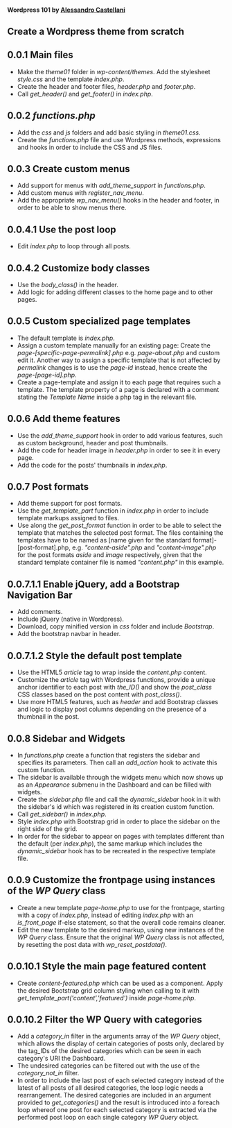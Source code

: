 #### Wordpress 101 by [Alessandro Castellani](https://www.youtube.com/user/williamprey)

## Create a Wordpress theme from scratch

## 0.0.1 Main files
* Make the *theme01* folder in *wp-content/themes*. Add the stylesheet *style.css* and the template *index.php*.
* Create the header and footer files, *header.php* and *footer.php*.
* Call *get_header()* and *get_footer()* in *index.php*.

## 0.0.2 *functions.php*
* Add the *css* and *js* folders and add basic styling in *theme01.css*.
* Create the *functions.php* file and use Wordpress methods, expressions and hooks in order to include the CSS and JS files.

## 0.0.3 Create custom menus
* Add support for menus with *add_theme_support* in *functions.php*.
* Add custom menus with *register_nav_menu*.
* Add the appropriate *wp_nav_menu()* hooks in the header and footer, in order to be able to show menus there.

## 0.0.4.1 Use the post loop
* Edit *index.php* to loop through all posts.

## 0.0.4.2 Customize body classes
* Use the *body_class()* in the header.  
* Add logic for adding different classes to the home page and to other pages.

## 0.0.5 Custom specialized page templates
* The default template is *index.php*.
* Assign a custom template manually for an existing page: Create the *page-[specific-page-permalink].php* e.g. *page-about.php* and custom edit it. Another way to assign a specific template that is not affected by *permalink* changes is to use the *page-id* instead, hence create the *page-[page-id].php*.
* Create a page-template and assign it to each page that requires such a template. The template property of a page is declared with a comment stating the *Template Name* inside a php tag in the relevant file.

## 0.0.6 Add theme features
* Use the *add_theme_support* hook in order to add various features, such as custom background, header and post thumbnails.
* Add the code for header image in *header.php* in order to see it in every page.
* Add the code for the posts' thumbnails in *index.php*.

## 0.0.7 Post formats
* Add theme support for post formats.
* Use the *get_template_part* function in *index.php* in order to include template markups assigned to files.
* Use along the *get_post_format* function in order to be able to select the template that matches the selected post format. The files containing the templates have to be named as [name given for the standard format]-[post-format].php, e.g. *"content-aside".php* and *"content-image".php* for the post formats *aside* and *image* respectively, given that the standard template container file is named *"content.php"* in this example.

## 0.0.7.1.1 Enable jQuery, add a Bootstrap Navigation Bar
* Add comments.
* Include jQuery (native in Wordpress).
* Download, copy minified version in *css* folder and include *Bootstrap*.
* Add the bootstrap navbar in header.

## 0.0.7.1.2 Style the default post template
* Use the HTML5 *article* tag to wrap inside the *content.php* content.
* Customize the *article* tag with Wordpress functions, provide a unique anchor identifier to each post with *the_ID()* and show the *post_class* CSS classes based on the post content with *post_class()*.
* Use more HTML5 features, such as *header* and add Bootstrap classes and logic to display post columns depending on the presence of a thumbnail in the post.

## 0.0.8 Sidebar and Widgets
* In *functions.php* create a function that registers the sidebar and specifies its parameters. Then call an *add_action* hook to activate this custom function.
* The sidebar is available through the widgets menu which now shows up as an *Appearance* submenu in the Dashboard and can be filled with widgets.
* Create the *sidebar.php* file and call the *dynamic_sidebar* hook in it with the sidebar's id which was registered in its creation custom function.
* Call *get_sidebar()* in *index.php*.
* Style *index.php* with Bootstrap grid in order to place the sidebar on the right side of the grid.
* In order for the sidebar to appear on pages with templates different than the default (per *index.php*), the same markup which includes the *dynamic_sidebar* hook has to be recreated in the respective template file.

## 0.0.9 Customize the frontpage using instances of the *WP Query* class
* Create a new template *page-home.php* to use for the frontpage, starting with a copy of *index.php*, instead of editing *index.php* with an *is_front_page* if-else statement, so that the overall code remains cleaner.
* Edit the new template to the desired markup, using new instances of the *WP Query* class. Ensure that the original *WP Query* class is not affected, by resetting the post data with *wp_reset_postdata()*.

## 0.0.10.1 Style the main page featured content
* Create *content-featured.php* which can be used as a component. Apply the desired Bootstrap grid column styling when calling to it with *get_template_part('content','featured')* inside *page-home.php*.

## 0.0.10.2 Filter the WP Query with categories
* Add a *category_in* filter in the arguments array of the *WP Query* object, which allows the display of certain categories of posts only, declared by the tag_IDs of the desired categories which can be seen in each category's URI the Dashboard.
* The undesired categories can be filtered out with the use of the *category_not_in* filter.
* In order to include the last post of each selected category instead of the latest of all posts of all desired categories, the loop logic needs a rearrangement. The desired categories are included in an argument provided to *get_categories()* and the result is introduced into a foreach loop whereof one post for each selected category is extracted via the performed post loop on each single category *WP Query* object.
